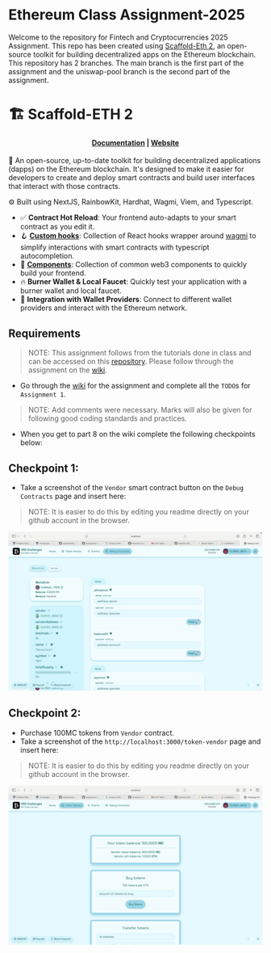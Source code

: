 # Ethereum Class Assignment-2025

Welcome to the repository for Fintech and Cryptocurrencies 2025 Assignment. This repo has been created using [Scaffold-Eth 2](https://scaffoldeth.io), an open-source toolkit for building decentralized apps on the Ethereum blockchain. This repository has 2 branches. The main branch is the first part of the assignment and the uniswap-pool branch is the second part of the assignment.

# 🏗 Scaffold-ETH 2

<h4 align="center">
  <a href="https://docs.scaffoldeth.io">Documentation</a> |
  <a href="https://scaffoldeth.io">Website</a>
</h4>

🧪 An open-source, up-to-date toolkit for building decentralized applications (dapps) on the Ethereum blockchain. It's designed to make it easier for developers to create and deploy smart contracts and build user interfaces that interact with those contracts.

⚙️ Built using NextJS, RainbowKit, Hardhat, Wagmi, Viem, and Typescript.

- ✅ **Contract Hot Reload**: Your frontend auto-adapts to your smart contract as you edit it.
- 🪝 **[Custom hooks](https://docs.scaffoldeth.io/hooks/)**: Collection of React hooks wrapper around [wagmi](https://wagmi.sh/) to simplify interactions with smart contracts with typescript autocompletion.
- 🧱 [**Components**](https://docs.scaffoldeth.io/components/): Collection of common web3 components to quickly build your frontend.
- 🔥 **Burner Wallet & Local Faucet**: Quickly test your application with a burner wallet and local faucet.
- 🔐 **Integration with Wallet Providers**: Connect to different wallet providers and interact with the Ethereum network.

## Requirements

> NOTE: This assignment follows from the tutorials done in class and can be accessed on this [repository](https://github.com/FinHubSA/EthereumClassWorkshop-2025). Please follow through the assignment on the [wiki](https://github.com/FinHubSA/EthereumClassWorkshop-2025/wiki).

- Go through the [wiki](https://github.com/FinHubSA/EthereumClassAssignment-2025/wiki) for the assignment and complete all the `TODO`s for `Assignment 1`.

> NOTE: Add comments were necessary. Marks will also be given for following good coding standards and practices.

- When you get to part 8 on the wiki complete the following checkpoints below:

## Checkpoint 1:

- Take a screenshot of the `Vendor` smart contract button on the `Debug Contracts` page and insert here:
> NOTE: It is easier to do this by editing you readme directly on your github account in the browser.

![screenshot](screenshots/debug-contract.png)

## Checkpoint 2:

- Purchase 100MC tokens from `Vendor` contract.
- Take a screenshot of the `http://localhost:3000/token-vendor` page and insert here:
> NOTE: It is easier to do this by editing you readme directly on your github account in the browser.

![screenshot](screenshots/token-vendor.png)
